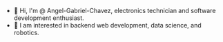 - 👋 Hi, I'm @ Angel-Gabriel-Chavez, electronics technician and software development enthusiast.
- 👀 I am interested in backend web development, data science, and robotics.

<!---
Angel-Gabriel-Chavez/Angel-Gabriel-Chavez is a ✨ special ✨ repository because its `README.md` (this file) appears on your GitHub profile.
You can click the Preview link to take a look at your changes.
--->
